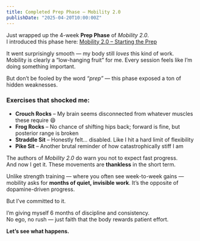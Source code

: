 ```yaml
---
title: Completed Prep Phase – Mobility 2.0
publishDate: "2025-04-20T10:00:00Z"
---
```


Just wrapped up the 4-week **Prep Phase** of *Mobility 2.0*.  
I introduced this phase here: [Mobility 2.0 – Starting the Prep](/notes/mobility-2-start/)

It went surprisingly smooth — my body still *loves* this kind of work.  
Mobility is clearly a “low-hanging fruit” for me. Every session feels like I’m doing something important.

But don’t be fooled by the word *“prep”* — this phase exposed a ton of hidden weaknesses.

### Exercises that shocked me:

- **Crouch Rocks** – My brain seems disconnected from whatever muscles these require 😄  
- **Frog Rocks** – No chance of shifting hips back; forward is fine, but posterior range is broken  
- **Straddle Sit** – Honestly felt… disabled. Like I hit a hard limit of flexibility  
- **Pike Sit** – Another brutal reminder of how catastrophically stiff I am  

The authors of *Mobility 2.0* do warn you not to expect fast progress.  
And now I get it. These movements are **thankless** in the short term.

Unlike strength training — where you often see week-to-week gains — mobility asks for **months of quiet, invisible work**. It’s the opposite of dopamine-driven progress.

But I’ve committed to it.

I’m giving myself 6 months of discipline and consistency.  
No ego, no rush — just faith that the body rewards patient effort.

**Let’s see what happens.**

